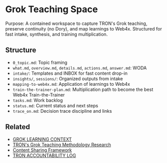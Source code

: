 # Grok Teaching Space

Purpose: A contained workspace to capture TRON's Grok teaching, preserve continuity (no Dory), and map learnings to Web4x. Structured for fast intake, synthesis, and training multiplication.

## Structure
- `0_topic.md`: Topic framing
- `what.md`, `overview.md`, `details.md`, `actions.md`, `answer.md`: WODA
- `intake/`: Templates and INBOX for fast content drop-in
- `insights/`, `sessions/`: Organized outputs from intake
- `mapping-to-web4x.md`: Application of learnings to Web4x
- `train-the-trainer-plan.md`: Multiplication path to become the best Web4x Train-the-Trainer
- `tasks.md`: Work backlog
- `status.md`: Current status and next steps
- `trace_on.md`: Decision trace discipline and links

## Related
- [GROK LEARNING CONTEXT](../grok-learning-context.md)
- [TRON's Grok Teaching Methodology Research](../grok-teaching-research-analysis.md)
- [Content Sharing Framework](../content-sharing-framework.md)
- [TRON ACCOUNTABILITY LOG](../../TRON_ACCOUNTABILITY_LOG.md)